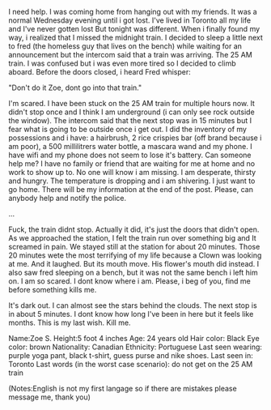 I need help. I was coming home from hanging out with my friends. It was a normal Wednesday evening until i got lost. I've lived in Toronto all my life and I've never gotten lost But tonight was different. When i finally found my way, i realized that I missed the midnight train. I decided to sleep a little next to fred (the homeless guy that lives on the bench) while waiting for an announcement but the intercom said that a train was arriving. The 25 AM train. I was confused but i was even more tired so I decided to climb aboard. Before the doors closed, i heard Fred whisper:

"Don't do it Zoe, dont go into that train."

I'm scared. I have been stuck on the 25 AM train for multiple hours now. It didn't stop once and I think I am underground (i can only see rock outside the window). The intercom said that the next stop was in 15 minutes but I fear what is going to be outside once i get out. I did the inventory of my possessions and i have: a hairbrush, 2 rice crispies bar (off brand because i am poor), a 500 millilitrers water bottle, a mascara wand and my phone. I have wifi and my phone does not seem to lose it's battery. Can someone help me? I have no family or friend that are waiting for me at home and no work to show up to. No one will know i am missing. I am desperate, thirsty and hungry. The temperature is dropping and i am shivering. I just want to go home. There will be my information at the end of the post. Please, can anybody help and notify the police. 

...

Fuck, the train didnt stop. Actually it did, it's just the doors that didn't open. As we approached the station, I felt the train run over something big and It screamed in pain. We stayed still at the station for about 20 minutes. Those 20 minutes wete the most terrifying of my life because a Clown was looking at me. And it laughed. But its mouth move. His flower's mouth did instead. I also saw fred sleeping on a bench, but it was not the same bench i left him on. I am so scared. I dont know where i am. Please, i beg of you, find me before something kills me.

It's dark out. I can almost see the stars behind the clouds. The next stop is in about 5 minutes. I dont know how long I've been in here but it feels like months. This is my last wish. Kill me.

Name:Zoe S. 
Height:5 foot 4 inches
Age: 24 years old
Hair color: Black
Eye color: brown
Nationality: Canadian
Ethnicity: Portuguese
Last seen wearing: purple yoga pant, black t-shirt, guess purse and nike shoes.
Last seen in: Toronto
Last words (in the worst case scenario): do not get on the 25 AM train 

(Notes:English is not my first langage so if there are mistakes please message me, thank you)